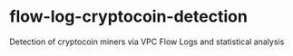 # flow-log-cryptocoin-detection
Detection of cryptocoin miners via VPC Flow Logs and statistical analysis
